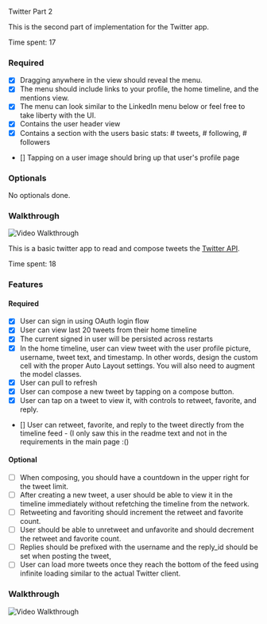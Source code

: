 Twitter Part 2

This is the second part of implementation for the Twitter app.

Time spent: 17

### Required

- [x] Dragging anywhere in the view should reveal the menu.
- [x] The menu should include links to your profile, the home timeline, and the mentions view.
- [x] The menu can look similar to the LinkedIn menu below or feel free to take liberty with the UI.
- [x] Contains the user header view
- [x] Contains a section with the users basic stats: # tweets, # following, # followers
- [] Tapping on a user image should bring up that user's profile page

### Optionals

No optionals done.

### Walkthrough

![Video Walkthrough](http://i.imgur.com/1MPcjCo.gif)

This is a basic twitter app to read and compose tweets the [Twitter API](https://apps.twitter.com/).

Time spent: 18

### Features

#### Required

- [x] User can sign in using OAuth login flow
- [x] User can view last 20 tweets from their home timeline
- [x] The current signed in user will be persisted across restarts
- [x] In the home timeline, user can view tweet with the user profile picture, username, tweet text, and timestamp.  In other words, design the custom cell with the proper Auto Layout settings.  You will also need to augment the model classes.
- [x] User can pull to refresh
- [x] User can compose a new tweet by tapping on a compose button.
- [x] User can tap on a tweet to view it, with controls to retweet, favorite, and reply.
- [] User can retweet, favorite, and reply to the tweet directly from the timeline feed - (I only saw this in the readme text and not in the requirements in the main page :()

#### Optional

- [ ] When composing, you should have a countdown in the upper right for the tweet limit.
- [ ] After creating a new tweet, a user should be able to view it in the timeline immediately without refetching the timeline from the network.
- [ ] Retweeting and favoriting should increment the retweet and favorite count.
- [ ] User should be able to unretweet and unfavorite and should decrement the retweet and favorite count.
- [ ] Replies should be prefixed with the username and the reply_id should be set when posting the tweet,
- [ ] User can load more tweets once they reach the bottom of the feed using infinite loading similar to the actual Twitter client.

### Walkthrough

![Video Walkthrough](http://i.imgur.com/N4Ybhjk.gif)

